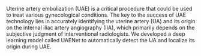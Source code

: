 Uterine artery embolization (UAE) is a critical procedure that could be used to treat various gynecological conditions. The key to the success of UAE technology lies in accurately identifying the uterine artery (UA) and its origin on the internal iliac artery angiography (IIA), which primarily depends on the subjective judgment of interventional radiologists. We developed a deep learning model called UAENet to automatically detect the UA and localize its origin during UAE. 
